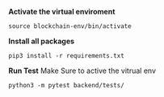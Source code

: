**Activate the virtual enviroment**
```
source blockchain-env/bin/activate
```
**Install all packages**
```
pip3 install -r requirements.txt
```

**Run Test**
Make Sure to active the vitrual env
```
python3 -m pytest backend/tests/
```